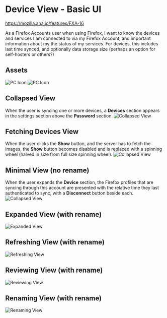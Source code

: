 
Device View - Basic UI
======================

https://mozilla.aha.io/features/FXA-16

As a Firefox Accounts user when using Firefox, I want to know the devices and services I am connected to via my Firefox Account, and important information about my the status of my services. For devices, this includes last time synced, and optionally data storage size (perhaps an option for self-hosters or others?)

## Assets
![PC Icon](device-icon-pc.png)
![PC Icon](device-icon-mobile.png)

## Collapsed View
When the user is syncing one or more devices, a **Devices** section appears in the settings section above the **Password** section.
![Collapsed View](devices-collapsed.png)

## Fetching Devices View
When the user clicks the **Show** button, and the server has to fetch the images, the **Show** button becomes disabled and is replaced with a spinning wheel (halved in size from full size spinning wheel).
![Collapsed View](devices-fetching-devices.png)

## Minimal View (no rename)
When the user expands the **Device** section, the Firefox profiles that are syncing through this account are presented with the relative time they last authenticated to sync, with a **Disconnect** button beside each.
![Collapsed View](devices-disconnect-and-refresh-only.png)

## Expanded View (with rename)
![Expanded View](devices-expanded.png)

## Refreshing View (with rename)
![Refreshing View](devices-refreshing.png)

## Reviewing View (with rename)
![Reviewing View](devices-reviewing.png)

## Renaming View (with rename)
![Renaming View](devices-renaming.png)
